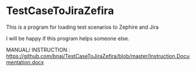 # TestCaseToJiraZefira
This is a program for loading test scenarios to Zephire and Jira

I will be happy if this program helps someone else.

MANUAL/ INSTRUCTION : https://github.com/bnaj/TestCaseToJiraZefira/blob/master/Instruction.Documentation.docx
